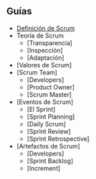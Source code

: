
## Guías

* [Definición de Scrum](tutoriales/definicion_Scrum.md) 
* Teoría de Scrum
  * [Transparencia]
  * [Inspección]
  * [Adaptación]
* [Valores de Scrum]
* [Scrum Team]
  * [Developers]
  * [Product Owner]
  * [Scrum Master]
* [Eventos de Scrum]
  * [El Sprint]
  * [Sprint Planning]
  * [Daily Scrum]
  * [Sprint Review]
  * [Sprint Retrospective]
* [Artefactos de Scrum]
  * [Developers]
  * [Sprint Backlog]
  * [Increment]